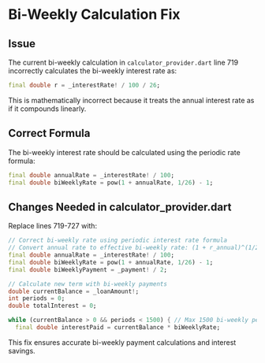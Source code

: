 # Bi-Weekly Calculation Fix

## Issue
The current bi-weekly calculation in `calculator_provider.dart` line 719 incorrectly calculates the bi-weekly interest rate as:
```dart
final double r = _interestRate! / 100 / 26;
```

This is mathematically incorrect because it treats the annual interest rate as if it compounds linearly.

## Correct Formula
The bi-weekly interest rate should be calculated using the periodic rate formula:
```dart
final double annualRate = _interestRate! / 100;
final double biWeeklyRate = pow(1 + annualRate, 1/26) - 1;
```

## Changes Needed in calculator_provider.dart

Replace lines 719-727 with:

```dart
// Correct bi-weekly rate using periodic interest rate formula
// Convert annual rate to effective bi-weekly rate: (1 + r_annual)^(1/26) - 1
final double annualRate = _interestRate! / 100;
final double biWeeklyRate = pow(1 + annualRate, 1/26) - 1;
final double biWeeklyPayment = _payment! / 2;

// Calculate new term with bi-weekly payments
double currentBalance = _loanAmount!;
int periods = 0;
double totalInterest = 0;

while (currentBalance > 0 && periods < 1500) { // Max 1500 bi-weekly periods (~57 years)
  final double interestPaid = currentBalance * biWeeklyRate;
```

This fix ensures accurate bi-weekly payment calculations and interest savings.

